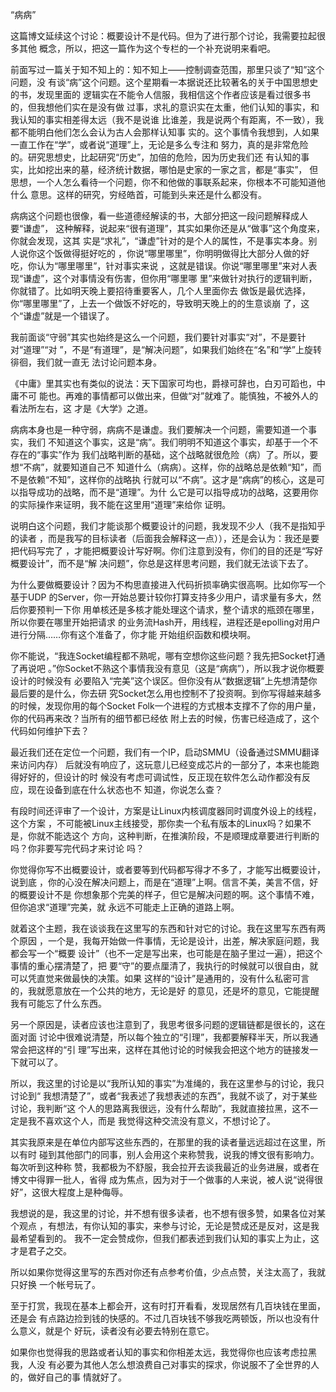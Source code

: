     
“病病”

这篇博文延续这个讨论：概要设计不是代码。但为了进行那个讨论，我需要拉起很多其他
概念，所以，把这一篇作为这个专栏的一个补充说明来看吧。

前面写过一篇关于知不知上的：知不知上——控制调查范围，那里只谈了“知”这个问题，没
有谈“病”这个问题。这个星期看一本据说还比较著名的关于中国思想史的书，发现里面的
逻辑实在不能令人信服，我相信这个作者应该是看过很多书的，但我想他们实在是没有做
过事，求礼的意识实在太重，他们认知的事实，和我认知的事实相差得太远（我不是说谁
比谁差，我是说两个有距离，不一致），我都不能明白他们怎么会认为古人会那样认知事
实的。这个事情令我想到，人如果一直工作在“学”，或者说“道理”上，无论是多么专注和
努力，真的是非常危险的。研究思想史，比起研究“历史”，加倍的危险，因为历史我们还
有认知的事实，比如挖出来的墓，经济统计数据，哪怕是史家的一家之言，都是“事实”，
但思想，一个人怎么看待一个问题，你不和他做的事联系起来，你根本不可能知道他什么
意思。这样的研究，穷经皓首，可能到头来还是什么都没有。

病病这个问题也很像，看一些道德经解读的书，大部分把这一段问题解释成人要“谦虚”，
这种解释，说起来“很有道理”，其实如果你还是从“做事”这个角度来，你就会发现，这其
实是“求礼”，“谦虚”针对的是个人的属性，不是事实本身。别人说你这个饭做得挺好吃的
，你说“哪里哪里”，你明明做得比大部分人做的好吃，你认为“哪里哪里”，针对事实来说
，这就是错误。你说“哪里哪里”来对人表现“谦虚”，这个对事情没有伤害，但你用“哪里哪
里”来做针对执行的逻辑判断，你就错了。比如明天晚上要招待重要客人，几个人里面你去
做饭是最优选择，你“哪里哪里”了，上去一个做饭不好吃的，导致明天晚上的的生意谈崩
了，这个“谦虚”就是一个错误了。

我前面谈“守弱”其实也始终是这么一个问题，我们要针对事实“对”，不是要针对“道理”“对
”，不是“有道理”，是“解决问题”，如果我们始终在“名”和“学”上旋转徘徊，我们就一直无
法讨论问题本身。

《中庸》里其实也有类似的说法：天下国家可均也，爵禄可辞也，白刃可蹈也，中庸不可
能也。再难的事情都可以做出来，但做“对”就难了。能慎独，不被外人的看法所左右，这
才是《大学》之道。

病病本身也是一种守弱，病病不是谦虚。我们要解决一个问题，需要知道一个事实，我们
不知道这个事实，这是“病”。我们明明不知道这个事实，却基于一个不存在的“事实”作为
我们战略判断的基础，这个战略就很危险（病）了。所以，要想“不病”，就要知道自己不
知道什么（病病）。这样，你的战略总是依赖“知”，而不是依赖“不知”，这样你的战略执
行就可以“不病”。这才是“病病”的核心，这是可以指导成功的战略，而不是“道理”。为什
么它是可以指导成功的战略，这要用你的实际操作来证明，我不能在这里用“道理”来给你
证明。

说明白这个问题，我们才能谈那个概要设计的问题，我发现不少人（我不是指知乎的读者
，而是我写的目标读者（后面我会解释这一点）），还是会认为：我还是要把代码写完了
，才能把概要设计写好啊。你们注意到没有，你们的目的还是“写好概要设计”，而不是“解
决问题”，你总是这样思考问题，我们就无法谈下去了。

为什么要做概要设计？因为不构思直接进入代码折损率确实很高啊。比如你写一个基于UDP
的Server，你一开始总要计较你打算支持多少用户，请求量有多大，然后你要预判一下你
用单核还是多核才能处理这个请求，整个请求的瓶颈在哪里，所以你要在哪里开始把请求
的业务流Hash开，用线程，进程还是epolling对用户进行分隔……你有这个准备了，你才能
开始组织函数和模块啊。

你不能说，“我连Socket编程都不熟呢，哪有空想你这些问题？我先把Socket打通了再说吧
。”你Socket不熟这个事情我没有意见（这是“病病”），所以我才说你概要设计的时候没有
必要陷入“完美”这个误区。但你没有从“数据逻辑”上先想清楚你最后要的是什么，你去研
究Socket怎么用也控制不了投资啊。到你写得越来越多的时候，发现你用的每个Socket
Folk一个进程的方式根本支撑不了你的用户量，你的代码再来改？当所有的细节都已经依
附上去的时候，伤害已经造成了，这个代码如何维护下去？

最近我们还在定位一个问题，我们有一个IP，启动SMMU（设备通过SMMU翻译来访问内存）
后就没有响应了，这玩意儿已经变成芯片的一部分了，本来也能跑得好好的，但设计的时
候没有考虑可调试性，反正现在软件怎么动作都没有反应，现在设备到底在什么状态也不
知道，你说怎么查？

有段时间还评审了一个设计，方案是让Linux内核调度器同时调度外设上的线程，这个方案
，不可能被Linux主线接受，那你卖一个私有版本的Linux吗？如果不是，你就不能选这个
方向，这种判断，在推演阶段，不是顺理成章要进行判断的吗？你非要写完代码才来讨论
吗？

你觉得你写不出概要设计，或者要等到代码都写得才不多了，才能写出概要设计，说到底
，你的心没在解决问题上，而是在“道理”上啊。信言不美，美言不信，好的概要设计不是
你想象那个完美的样子，但它是解决问题的啊。这个事情不难，但你追求“道理”完美，就
永远不可能走上正确的道路上啊。
  
就着这个主题，我在谈谈我在这里写的东西和针对它的讨论。我在这里写东西有两个原因
，一个是，我每开始做一件事情，无论是设计，出差，解决家庭问题，我都会写一个“概要
设计”（也不一定是写出来，也可能是在脑子里过一遍），把这个事情的重心摆清楚了，把
要“守”的要点厘清了，我执行的时候就可以很自由，就可以凭直觉来做最快的决策。如果
这样的“设计”是通用的，没有什么私密可言的，我就愿意放在一个公共的地方，无论是好
的意见，还是坏的意见，它能提醒我有可能忘了什么东西。

另一个原因是，读者应该也注意到了，我思考很多问题的逻辑链都是很长的，这在面对面
讨论中很难说清楚，所以每个独立的“引理”，我都要解释半天，所以我通常会把这样的“引
理”写出来，这样在其他讨论的时候我会把这个地方的链接发一下就可以了。

所以，我这里的讨论是以“我所认知的事实”为准绳的，我在这里参与的讨论，我只讨论到“
我想清楚了”，或者“我表述了我想表述的东西”，我就不谈了，对于某些讨论，我判断“这
个人的思路离我很远，没有什么帮助”，我就直接拉黑，这不一定是我不喜欢这个人，而是
我觉得这种交流没有意义，不想讨论了。

其实我原来是在单位内部写这些东西的，在那里的我的读者量远远超过在这里，所以有时
碰到其他部门的同事，别人会用这个来称赞我，说我的博文很有影响力。每次听到这种称
赞，我都极为不舒服，我会拉开去谈我最近的业务进展，或者在博文中得罪一批人，省得
成为焦点，因为对于一个做事的人来说，被人说“说得很好”，这很大程度上是种侮辱。

我想说的是，我这里的讨论，并不想有很多读者，也不想有很多赞，如果各位对某个观点
，有想法，有你认知的事实，来参与讨论，无论是赞成还是反对，这是我最希望看到的。
我不一定会赞成你，但我们都表述到我们认知的事实上为止，这才是君子之交。

所以如果你觉得这里写的东西对你还有点参考价值，少点点赞，关注太高了，我就只好换
一个帐号玩了。

至于打赏，我现在基本上都会开，这有时打开看看，发现居然有几百块钱在里面，还是会
有点路边捡到钱的快感的。不过几百块钱不够我吃两顿饭，所以也没有什么意义，就是个
好玩，读者没有必要去特别在意它。

如果你也觉得我的思路或者认知的事实和你相差太远，我觉得你也应该考虑拉黑我，人没
有必要为其他人怎么想浪费自己对事实的探求，你说服不了全世界的人的，做好自己的事
情就好了。
